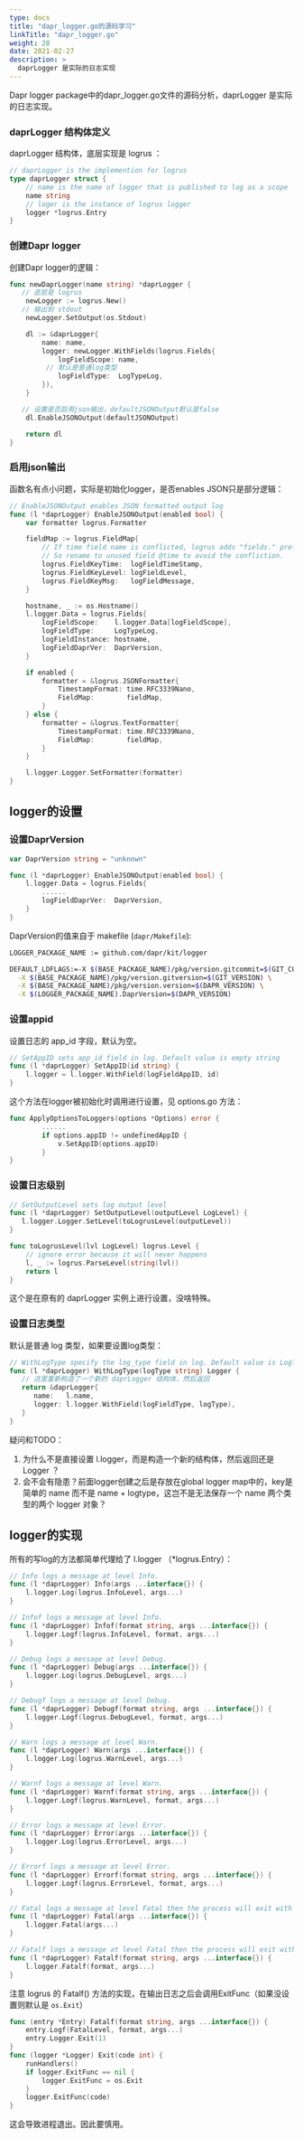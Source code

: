 ```yaml
---
type: docs
title: "dapr_logger.go的源码学习"
linkTitle: "dapr_logger.go"
weight: 20
date: 2021-02-27
description: >
  daprLogger 是实际的日志实现
---
```


Dapr logger package中的dapr_logger.go文件的源码分析，daprLogger 是实际的日志实现。

### daprLogger 结构体定义

daprLogger 结构体，底层实现是 logrus ： 

```go
// daprLogger is the implemention for logrus
type daprLogger struct {
	// name is the name of logger that is published to log as a scope
	name string
	// loger is the instance of logrus logger
	logger *logrus.Entry
}
```

### 创建Dapr logger

创建Dapr logger的逻辑：

```go
func newDaprLogger(name string) *daprLogger {
   // 底层是 logrus
	newLogger := logrus.New()
   // 输出到 stdout
	newLogger.SetOutput(os.Stdout)

	dl := &daprLogger{
		name: name,
		logger: newLogger.WithFields(logrus.Fields{
			logFieldScope: name,
         // 默认是普通log类型
			logFieldType:  LogTypeLog,
		}),
	}

   // 设置是否启用json输出，defaultJSONOutput默认是false
	dl.EnableJSONOutput(defaultJSONOutput)

	return dl
}
```

### 启用json输出

函数名有点小问题，实际是初始化logger，是否enables JSON只是部分逻辑：

```go
// EnableJSONOutput enables JSON formatted output log
func (l *daprLogger) EnableJSONOutput(enabled bool) {
	var formatter logrus.Formatter

	fieldMap := logrus.FieldMap{
		// If time field name is conflicted, logrus adds "fields." prefix.
		// So rename to unused field @time to avoid the confliction.
		logrus.FieldKeyTime:  logFieldTimeStamp,
		logrus.FieldKeyLevel: logFieldLevel,
		logrus.FieldKeyMsg:   logFieldMessage,
	}

	hostname, _ := os.Hostname()
	l.logger.Data = logrus.Fields{
		logFieldScope:    l.logger.Data[logFieldScope],
		logFieldType:     LogTypeLog,
		logFieldInstance: hostname,
		logFieldDaprVer:  DaprVersion,
	}

	if enabled {
		formatter = &logrus.JSONFormatter{
			TimestampFormat: time.RFC3339Nano,
			FieldMap:        fieldMap,
		}
	} else {
		formatter = &logrus.TextFormatter{
			TimestampFormat: time.RFC3339Nano,
			FieldMap:        fieldMap,
		}
	}

	l.logger.Logger.SetFormatter(formatter)
}
```



## logger的设置

### 设置DaprVersion

```go
var DaprVersion string = "unknown"

func (l *daprLogger) EnableJSONOutput(enabled bool) {
	l.logger.Data = logrus.Fields{
        ......
		logFieldDaprVer:  DaprVersion,
	}
}
```

DaprVersion的值来自于 makefile (`dapr/Makefile`):

```bash
LOGGER_PACKAGE_NAME := github.com/dapr/kit/logger

DEFAULT_LDFLAGS:=-X $(BASE_PACKAGE_NAME)/pkg/version.gitcommit=$(GIT_COMMIT) \
  -X $(BASE_PACKAGE_NAME)/pkg/version.gitversion=$(GIT_VERSION) \
  -X $(BASE_PACKAGE_NAME)/pkg/version.version=$(DAPR_VERSION) \
  -X $(LOGGER_PACKAGE_NAME).DaprVersion=$(DAPR_VERSION)
```

### 设置appid

设置日志的 app_id 字段，默认为空。

```go
// SetAppID sets app_id field in log. Default value is empty string
func (l *daprLogger) SetAppID(id string) {
	l.logger = l.logger.WithField(logFieldAppID, id)
}
```

这个方法在logger被初始化时调用进行设置，见 options.go 方法：

```go
func ApplyOptionsToLoggers(options *Options) error {
    	......
 		if options.appID != undefinedAppID {
			v.SetAppID(options.appID)
		}   
}
```

### 设置日志级别

```go
// SetOutputLevel sets log output level
func (l *daprLogger) SetOutputLevel(outputLevel LogLevel) {
   l.logger.Logger.SetLevel(toLogrusLevel(outputLevel))
}

func toLogrusLevel(lvl LogLevel) logrus.Level {
	// ignore error because it will never happens
	l, _ := logrus.ParseLevel(string(lvl))
	return l
}
```

这个是在原有的 daprLogger 实例上进行设置，没啥特殊。

### 设置日志类型

默认是普通 log 类型，如果要设置log类型：

```go
// WithLogType specify the log_type field in log. Default value is LogTypeLog
func (l *daprLogger) WithLogType(logType string) Logger {
   // 这里重新构造了一个新的 daprLogger 结构体，然后返回
   return &daprLogger{
      name:   l.name,
      logger: l.logger.WithField(logFieldType, logType),
   }
}
```

疑问和TODO：

1. 为什么不是直接设置 l.logger，而是构造一个新的结构体，然后返回还是 Logger ？
2. 会不会有隐患？前面logger创建之后是存放在global logger map中的，key是简单的 name 而不是 name + logtype，这岂不是无法保存一个 name 两个类型的两个 logger 对象？

## logger的实现

所有的写log的方法都简单代理给了 l.logger （*logrus.Entry）：

```go
// Info logs a message at level Info.
func (l *daprLogger) Info(args ...interface{}) {
	l.logger.Log(logrus.InfoLevel, args...)
}

// Infof logs a message at level Info.
func (l *daprLogger) Infof(format string, args ...interface{}) {
	l.logger.Logf(logrus.InfoLevel, format, args...)
}

// Debug logs a message at level Debug.
func (l *daprLogger) Debug(args ...interface{}) {
	l.logger.Log(logrus.DebugLevel, args...)
}

// Debugf logs a message at level Debug.
func (l *daprLogger) Debugf(format string, args ...interface{}) {
	l.logger.Logf(logrus.DebugLevel, format, args...)
}

// Warn logs a message at level Warn.
func (l *daprLogger) Warn(args ...interface{}) {
	l.logger.Log(logrus.WarnLevel, args...)
}

// Warnf logs a message at level Warn.
func (l *daprLogger) Warnf(format string, args ...interface{}) {
	l.logger.Logf(logrus.WarnLevel, format, args...)
}

// Error logs a message at level Error.
func (l *daprLogger) Error(args ...interface{}) {
	l.logger.Log(logrus.ErrorLevel, args...)
}

// Errorf logs a message at level Error.
func (l *daprLogger) Errorf(format string, args ...interface{}) {
	l.logger.Logf(logrus.ErrorLevel, format, args...)
}

// Fatal logs a message at level Fatal then the process will exit with status set to 1.
func (l *daprLogger) Fatal(args ...interface{}) {
	l.logger.Fatal(args...)
}

// Fatalf logs a message at level Fatal then the process will exit with status set to 1.
func (l *daprLogger) Fatalf(format string, args ...interface{}) {
	l.logger.Fatalf(format, args...)
}
```

注意 logrus 的 Fatalf() 方法的实现，在输出日志之后会调用ExitFunc（如果没设置则默认是 `os.Exit`）

```go
func (entry *Entry) Fatalf(format string, args ...interface{}) {
	entry.Logf(FatalLevel, format, args...)
	entry.Logger.Exit(1)
}
func (logger *Logger) Exit(code int) {
	runHandlers()
	if logger.ExitFunc == nil {
		logger.ExitFunc = os.Exit
	}
	logger.ExitFunc(code)
}
```

这会导致进程退出。因此要慎用。
